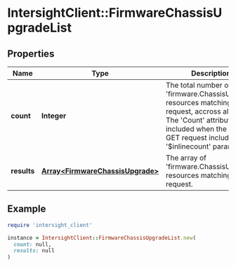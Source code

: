 # IntersightClient::FirmwareChassisUpgradeList

## Properties

| Name | Type | Description | Notes |
| ---- | ---- | ----------- | ----- |
| **count** | **Integer** | The total number of &#39;firmware.ChassisUpgrade&#39; resources matching the request, accross all pages. The &#39;Count&#39; attribute is included when the HTTP GET request includes the &#39;$inlinecount&#39; parameter. | [optional] |
| **results** | [**Array&lt;FirmwareChassisUpgrade&gt;**](FirmwareChassisUpgrade.md) | The array of &#39;firmware.ChassisUpgrade&#39; resources matching the request. | [optional] |

## Example

```ruby
require 'intersight_client'

instance = IntersightClient::FirmwareChassisUpgradeList.new(
  count: null,
  results: null
)
```

